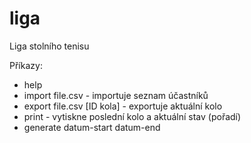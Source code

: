 # liga
Liga stolního tenisu


Příkazy:
 - help
 - import file.csv - importuje seznam účastníků
 - export file.csv [ID kola] - exportuje aktuální kolo
 - print - vytiskne poslední kolo a aktuální stav (pořadí)
 - generate datum-start datum-end
